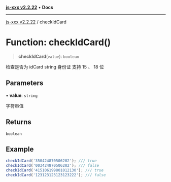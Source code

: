 [**js-xxx v2.2.22**](../README.md) • **Docs**

***

[js-xxx v2.2.22](../README.md) / checkIdCard

# Function: checkIdCard()

> **checkIdCard**(`value`): `boolean`

检查是否为 idCard string 身份证
支持 15 、 18 位

## Parameters

• **value**: `string`

字符串值

## Returns

`boolean`

## Example

```ts
checkIdCard('350424870506202'); /// true
checkIdCard('003424870506202'); /// false
checkIdCard('415106199801012130'); /// true
checkIdCard('123123123123123222'); /// false
```

